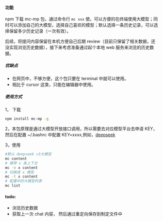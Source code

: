 
#### 功能

npm 下载 mc-mp 包，通过命令行  `mc xxx` 使。可以方便的在终端使用大模型；同时可以添加自己的大模型，选择自己喜欢的模型；默认选择一条历史记录，可以选择保留多少历史记录（一次有效）。

后续，将提问内容保留在本机方便自己后期 review（目前只保留了相关数据，还没实现浏览历史数据），接下来考虑准备通过起个本地 web 服务来浏览的历史数据。


##### 优缺点
* 在网页中，不够方便，这个包只要在 terminal 中就可以使用。
* 相比于 cursor 这类，只能在编辑器中使用。

##### 使用方式
1， 下载
```bash
npm install mc-mp -g
```
2，本包原理是通过大模型开放接口调用，所以需要去对应模型平台去申请 KEY， 然后在配置 ~/.bashrc 中配置 KEY=xxxx,例如，[deepseek](https://platform.deepseek.com/usage)


3，使用
```bash
#默认 deepseek v3大模型
mc content
# 携带 x 条上下文
mc -n x content
# 切换成 x 模型
mc -t x content
# 配置中的大模型列表
mc list
```

#### todo:
* 浏览历史数据
* 获取上一次 chat 内容， 然后通过重定向保存到制定文件中